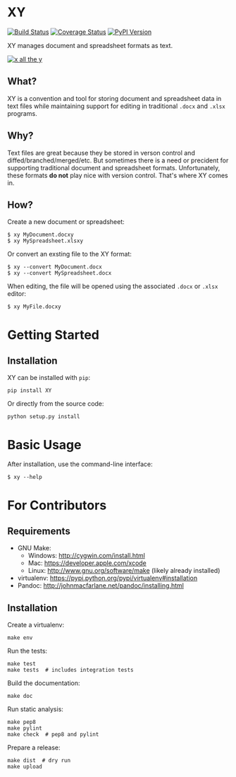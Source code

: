 XY
==

[![Build Status](https://travis-ci.org/jacebrowning/xy.png?branch=master)](https://travis-ci.org/jacebrowning/xy)
[![Coverage Status](https://coveralls.io/repos/jacebrowning/xy/badge.png?branch=master)](https://coveralls.io/r/jacebrowning/xy?branch=master)
[![PyPI Version](https://badge.fury.io/py/XY.png)](http://badge.fury.io/py/XY)

XY manages document and spreadsheet formats as text.

[![x all the y](http://static.starcitygames.com/www/images/article/02082012levin.png)](http://hyperboleandahalf.blogspot.com/2010/06/this-is-why-ill-never-be-adult.html)

What?
-----

XY is a convention and tool for storing document and spreadsheet data in text files while maintaining support for editing in traditional `.docx` and `.xlsx` programs.


Why?
----

Text files are great because they be stored in verson control and diffed/branched/merged/etc. But sometimes there is a need or precident for supporting traditional document and spreadsheet formats. Unfortunately, these formats **do not** play nice with version control. That's where XY comes in.


How?
----

Create a new document or spreadsheet:

    $ xy MyDocument.docxy
    $ xy MySpreadsheet.xlsxy

Or convert an exsting file to the XY format:

    $ xy --convert MyDocument.docx
    $ xy --convert MySpreadsheet.docx

When editing, the file will be opened using the associated `.docx` or `.xlsx` editor:

    $ xy MyFile.docxy



Getting Started
===============
Installation
------------

XY can be installed with ``pip``:

    pip install XY

Or directly from the source code:

    python setup.py install



Basic Usage
===========

After installation, use the command-line interface:

    $ xy --help



For Contributors
================

Requirements
------------

* GNU Make:
    * Windows: http://cygwin.com/install.html
    * Mac: https://developer.apple.com/xcode
    * Linux: http://www.gnu.org/software/make (likely already installed)
* virtualenv: https://pypi.python.org/pypi/virtualenv#installation
* Pandoc: http://johnmacfarlane.net/pandoc/installing.html


Installation
------------

Create a virtualenv:

    make env

Run the tests:

    make test
    make tests  # includes integration tests

Build the documentation:

    make doc

Run static analysis:

    make pep8
    make pylint
    make check  # pep8 and pylint

Prepare a release:

    make dist  # dry run
    make upload
